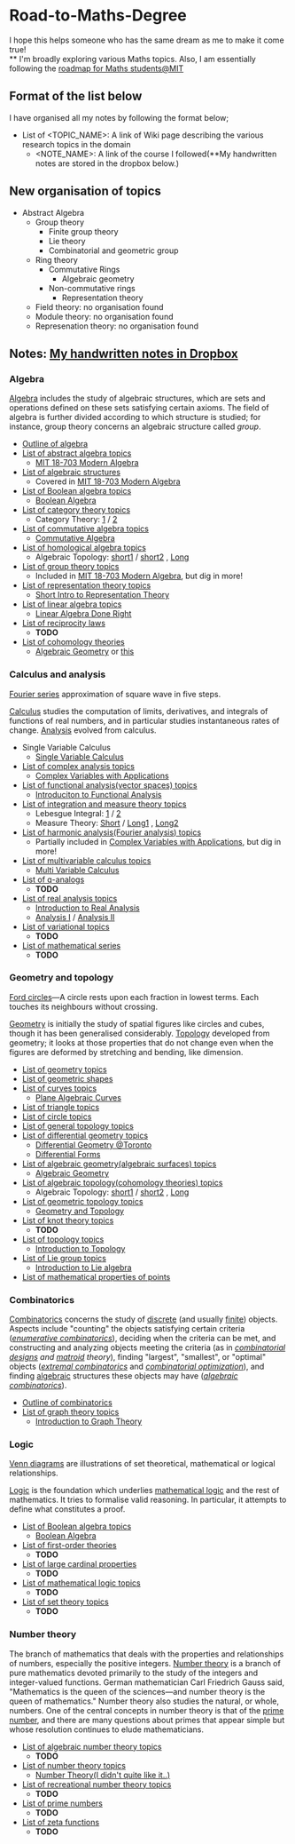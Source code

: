 # Road-to-Maths-Degree
I hope this helps someone who has the same dream as me to make it come true!  
** I'm broadly exploring various Maths topics. Also, I am essentially following the [roadmap for Maths students@MIT](https://math.mit.edu/academics/undergrad/roadmaps.php)


## Format of the list below
I have organised all my notes by following the format below;
- List of <TOPIC_NAME>: A link of Wiki page describing the various research topics in the domain
  - <NOTE_NAME>: A link of the course I followed(**My handwritten notes are stored in the dropbox below.)

## New organisation of topics
- Abstract Algebra
  - Group theory
    - Finite group theory
    - Lie theory
    - Combinatorial and geometric group
  - Ring theory
    - Commutative Rings
      - Algebraic geometry
    - Non-commutative rings
      - Representation theory
  - Field theory: no organisation found
  - Module theory: no organisation found
  - Represenation theory: no organisation found


## Notes: [My handwritten notes in Dropbox](https://www.dropbox.com/sh/mnixi2vh4atrwsu/AACL60mihoLRtG65zku6mNCCa/Maths?dl=0&subfolder_nav_tracking=1)
### Algebra

[Algebra](https://en.wikipedia.org/wiki/Algebra) includes the study of algebraic structures, which are sets and operations defined on these sets satisfying certain axioms. The field of algebra is further divided according to which structure is studied; for instance, group theory concerns an algebraic structure called *group*.

- [Outline of algebra](https://en.wikipedia.org/wiki/Outline_of_algebra)
- [List of abstract algebra topics](https://en.wikipedia.org/wiki/List_of_abstract_algebra_topics)
  - [MIT 18-703 Modern Algebra](https://ocw.mit.edu/courses/mathematics/18-703-modern-algebra-spring-2013/)
- [List of algebraic structures](https://en.wikipedia.org/wiki/List_of_algebraic_structures)
  - Covered in [MIT 18-703 Modern Algebra](https://ocw.mit.edu/courses/mathematics/18-703-modern-algebra-spring-2013/)
- [List of Boolean algebra topics](https://en.wikipedia.org/wiki/List_of_Boolean_algebra_topics)
  - [Boolean Algebra](http://web.csulb.edu/~hill/ee201/Boolean%20Algebra.pdf)
- [List of category theory topics](https://en.wikipedia.org/wiki/List_of_category_theory_topics)
  - Category Theory: [1](http://qk206.user.srcf.net/notes/category_theory.pdf) / [2](http://pi.math.cornell.edu/~dmehrle/notes/partiii/cattheory_partiii_notes.pdf)
- [List of commutative algebra topics](https://en.wikipedia.org/wiki/List_of_commutative_algebra_topics)
  - [Commutative Algebra](https://www.mathematik.uni-kl.de/~gathmann/class/commalg-2013/commalg-2013.pdf)
- [List of homological algebra topics](https://en.wikipedia.org/wiki/List_of_homological_algebra_topics)
  - Algebraic Topology: [short1](https://www.dpmms.cam.ac.uk/~or257/teaching/notes/at.pdf) / [short2](http://geometry.ma.ic.ac.uk/acorti/wp-content/uploads/2016/07/AlgTop.pdf) , [Long](https://www.math.uni-potsdam.de/fileadmin/user_upload/Prof-Geometrie/Dokumente/Lehre/Lehrmaterialien/skript-algtopo.pdf)
- [List of group theory topics](https://en.wikipedia.org/wiki/List_of_group_theory_topics)
  - Included in [MIT 18-703 Modern Algebra](https://ocw.mit.edu/courses/mathematics/18-703-modern-algebra-spring-2013/), but dig in more!
- [List of representation theory topics](https://en.wikipedia.org/wiki/List_of_representation_theory_topics)
  - [Short Intro to Representation Theory](https://courses.maths.ox.ac.uk/node/53)
- [List of linear algebra topics](https://en.wikipedia.org/wiki/List_of_linear_algebra_topics)
  - [Linear Algebra Done Right](http://linear.axler.net/LADRvideos.html)
- [List of reciprocity laws](https://en.wikipedia.org/wiki/List_of_reciprocity_laws)
  - **TODO**
- [List of cohomology theories](https://en.wikipedia.org/wiki/List_of_cohomology_theories)
  - [Algebraic Geometry](https://www.mathematik.uni-kl.de/~gathmann/class/alggeom-2019/alggeom-2019.pdf) or [this](https://www.math.ru.nl/~bmoonen/Lecturenotes/alggeom.pdf)



### Calculus and analysis

[Fourier series](https://en.wikipedia.org/wiki/Fourier_series) approximation of square wave in five steps.

[Calculus](https://en.wikipedia.org/wiki/Calculus) studies the computation of limits, derivatives, and integrals of functions of real numbers, and in particular studies instantaneous rates of change. [Analysis](https://en.wikipedia.org/wiki/Mathematical_analysis) evolved from calculus.

- Single Variable Calculus
  - [Single Variable Calculus](https://ocw.mit.edu/courses/mathematics/18-01sc-single-variable-calculus-fall-2010/)
- [List of complex analysis topics](https://en.wikipedia.org/wiki/List_of_complex_analysis_topics)
  - [Complex Variables with Applications](https://ocw.mit.edu/courses/mathematics/18-04-complex-variables-with-applications-spring-2018/index.htm)
- [List of functional analysis(vector spaces) topics](https://en.wikipedia.org/wiki/List_of_vector_spaces_in_mathematics)
  - [Introduciton to Functional Analysis](https://ocw.mit.edu/courses/mathematics/18-102-introduction-to-functional-analysis-spring-2009/)
- [List of integration and measure theory topics](https://en.wikipedia.org/wiki/List_of_integration_and_measure_theory_topics)
  - Lebesgue Integral: [1](http://williamchen-mathematics.info/lnilifolder/lnili.html) / [2](https://www.math.tamu.edu/~francis.narcowich/m641/m641_notes/lebesgue_integral.pdf)
  - Measure Theory: [Short](https://www.math.ucdavis.edu/~hunter/measure_theory/measure_notes.pdf) / [Long1](http://www.math.ucsd.edu/~bdriver/240-00-01/Lecture_Notes/measurep.pdf) , [Long2](https://luiarthur.github.io/assets/ams241/measure/grigoryan.pdf)
- [List of harmonic analysis(Fourier analysis) topics](https://en.wikipedia.org/wiki/List_of_Fourier_analysis_topics)
  - Partially included in [Complex Variables with Applications](https://ocw.mit.edu/courses/mathematics/18-04-complex-variables-with-applications-spring-2018/index.htm), but dig in more!
- [List of multivariable calculus topics](https://en.wikipedia.org/wiki/List_of_multivariable_calculus_topics)
  - [Multi Variable Calculus](https://ocw.mit.edu/courses/mathematics/18-02sc-multivariable-calculus-fall-2010/)
- [List of q-analogs](https://en.wikipedia.org/wiki/List_of_q-analogs)
  - **TODO**
- [List of real analysis topics](https://en.wikipedia.org/wiki/List_of_real_analysis_topics)
  - [Introduction to Real Analysis](http://www.math.louisville.edu/~lee/RealAnalysis/IntroRealAnal.pdf)
  - [Analysis I](https://ocw.mit.edu/courses/mathematics/18-100b-analysis-i-fall-2010/) / [Analysis II](https://ocw.mit.edu/courses/mathematics/18-101-analysis-ii-fall-2005/)
- [List of variational topics](https://en.wikipedia.org/wiki/List_of_variational_topics)
  - **TODO**
- [List of mathematical series](https://en.wikipedia.org/wiki/List_of_mathematical_series)
  - **TODO**



### Geometry and topology

[Ford circles](https://en.wikipedia.org/wiki/Ford_circle)—A circle rests upon each fraction in lowest terms. Each touches its neighbours without crossing.

[Geometry](https://en.wikipedia.org/wiki/Geometry) is initially the study of spatial figures like circles and cubes, though it has been generalised considerably. [Topology](https://en.wikipedia.org/wiki/Topology) developed from geometry; it looks at those properties that do not change even when the figures are deformed by stretching and bending, like dimension.

- [List of geometry topics](https://en.wikipedia.org/wiki/List_of_geometry_topics)
- [List of geometric shapes](https://en.wikipedia.org/wiki/List_of_geometric_shapes)
- [List of curves topics](https://en.wikipedia.org/wiki/List_of_curves_topics)
  - [Plane Algebraic Curves](https://www.mathematik.uni-kl.de/~gathmann/class/curves-2018/curves-2018.pdf)
- [List of triangle topics](https://en.wikipedia.org/wiki/List_of_triangle_topics)
- [List of circle topics](https://en.wikipedia.org/wiki/List_of_topics_related_to_pi)
- [List of general topology topics](https://en.wikipedia.org/wiki/List_of_general_topology_topics)
- [List of differential geometry topics](https://en.wikipedia.org/wiki/List_of_differential_geometry_topics)
  - [Differential Geometry @Toronto](http://www.math.toronto.edu/mein/teaching/MAT367/DiffGeomNotes.pdf)
  - [Differential Forms](https://math.mit.edu/classes/18.952/2018SP/files/18.952_book.pdf)
- [List of algebraic geometry(algebraic surfaces) topics](https://en.wikipedia.org/wiki/List_of_algebraic_surfaces)
  - [Algebraic Geometry](https://www.mathematik.uni-kl.de/~gathmann/class/alggeom-2019/alggeom-2019.pdf)
- [List of algebraic topology(cohomology theories) topics](https://en.wikipedia.org/wiki/List_of_cohomology_theories)
  - Algebraic Topology: [short1](https://www.dpmms.cam.ac.uk/~or257/teaching/notes/at.pdf) / [short2](http://geometry.ma.ic.ac.uk/acorti/wp-content/uploads/2016/07/AlgTop.pdf) , [Long](https://www.math.uni-potsdam.de/fileadmin/user_upload/Prof-Geometrie/Dokumente/Lehre/Lehrmaterialien/skript-algtopo.pdf)
- [List of geometric topology topics](https://en.wikipedia.org/wiki/List_of_geometric_topology_topics)
  - [Geometry and Topology](http://www.claymath.org/library/Ritter/ritter-lectures-on-geomery-and-topology.pdf)
- [List of knot theory topics](https://en.wikipedia.org/wiki/List_of_knot_theory_topics)
  - **TODO**
- [List of topology topics](https://en.wikipedia.org/wiki/List_of_topology_topics)
  - [Introduction to Topology](http://people.maths.ox.ac.uk/~joyce/Nairobi2019/Cavalieri-Topology.pdf)
- [List of Lie group topics](https://en.wikipedia.org/wiki/List_of_Lie_group_topics)
  - [Introduction to Lie algebra](http://www.hcm.uni-bonn.de/en/homepages/prof-dr-nicolas-perrin/teaching/introduction-to-lie-algebras/)
- [List of mathematical properties of points](https://en.wikipedia.org/wiki/List_of_mathematical_properties_of_points)



### Combinatorics

[Combinatorics](https://en.wikipedia.org/wiki/Combinatorics) concerns the study of [discrete](https://en.wikipedia.org/wiki/Countable_set) (and usually [finite](https://en.wikipedia.org/wiki/Finite_set)) objects. Aspects include "counting" the objects satisfying certain criteria (*[enumerative combinatorics](https://en.wikipedia.org/wiki/Enumerative_combinatorics)*), deciding when the criteria can be met, and constructing and analyzing objects meeting the criteria (as in *[combinatorial designs](https://en.wikipedia.org/wiki/Combinatorial_design) and [matroid](https://en.wikipedia.org/wiki/Matroid) theory*), finding "largest", "smallest", or "optimal" objects (*[extremal combinatorics](https://en.wikipedia.org/wiki/Extremal_combinatorics)* and *[combinatorial optimization](https://en.wikipedia.org/wiki/Combinatorial_optimization)*), and finding [algebraic](https://en.wikipedia.org/wiki/Algebra) structures these objects may have (*[algebraic combinatorics](https://en.wikipedia.org/wiki/Algebraic_combinatorics)*).

- [Outline of combinatorics](https://en.wikipedia.org/wiki/Outline_of_combinatorics)
- [List of graph theory topics](https://en.wikipedia.org/wiki/List_of_graph_theory_topics)
  - [Introduction to Graph Theory](https://www.math.utah.edu/mathcircle/notes/MC_Graph_Theory.pdf)



### Logic

[Venn diagrams](https://en.wikipedia.org/wiki/Venn_diagram) are illustrations of set theoretical, mathematical or logical relationships.

[Logic](https://en.wikipedia.org/wiki/Logic) is the foundation which underlies [mathematical logic](https://en.wikipedia.org/wiki/Mathematical_logic) and the rest of mathematics. It tries to formalise valid reasoning. In particular, it attempts to define what constitutes a proof.

- [List of Boolean algebra topics](https://en.wikipedia.org/wiki/List_of_Boolean_algebra_topics)
  - [Boolean Algebra](http://web.csulb.edu/~hill/ee201/Boolean%20Algebra.pdf)
- [List of first-order theories](https://en.wikipedia.org/wiki/List_of_first-order_theories)
  - **TODO**
- [List of large cardinal properties](https://en.wikipedia.org/wiki/List_of_large_cardinal_properties)
  - **TODO**
- [List of mathematical logic topics](https://en.wikipedia.org/wiki/List_of_mathematical_logic_topics)
  - **TODO**
- [List of set theory topics](https://en.wikipedia.org/wiki/List_of_set_theory_topics)
  - **TODO**



### Number theory

The branch of mathematics that deals with the properties and relationships of numbers, especially the positive integers. [Number theory](https://en.wikipedia.org/wiki/Number_theory) is a branch of pure mathematics devoted primarily to the study of the integers and integer-valued functions. German mathematician Carl Friedrich Gauss said, "Mathematics is the queen of the sciences—and number theory is the queen of mathematics." Number theory also studies the natural, or whole, numbers. One of the central concepts in number theory is that of the [prime number](https://en.wikipedia.org/wiki/Prime_number), and there are many questions about primes that appear simple but whose resolution continues to elude mathematicians.

- [List of algebraic number theory topics](https://en.wikipedia.org/wiki/List_of_algebraic_number_theory_topics)
  - **TODO**
- [List of number theory topics](https://en.wikipedia.org/wiki/List_of_number_theory_topics)
  - [Number Theory(I didn't quite like it..)](https://ocw.mit.edu/courses/mathematics/18-781-theory-of-numbers-spring-2012/lecture-notes/)
- [List of recreational number theory topics](https://en.wikipedia.org/wiki/List_of_recreational_number_theory_topics)
  - **TODO**
- [List of prime numbers](https://en.wikipedia.org/wiki/List_of_prime_numbers)
  - **TODO**
- [List of zeta functions](https://en.wikipedia.org/wiki/List_of_zeta_functions)
  - **TODO**
